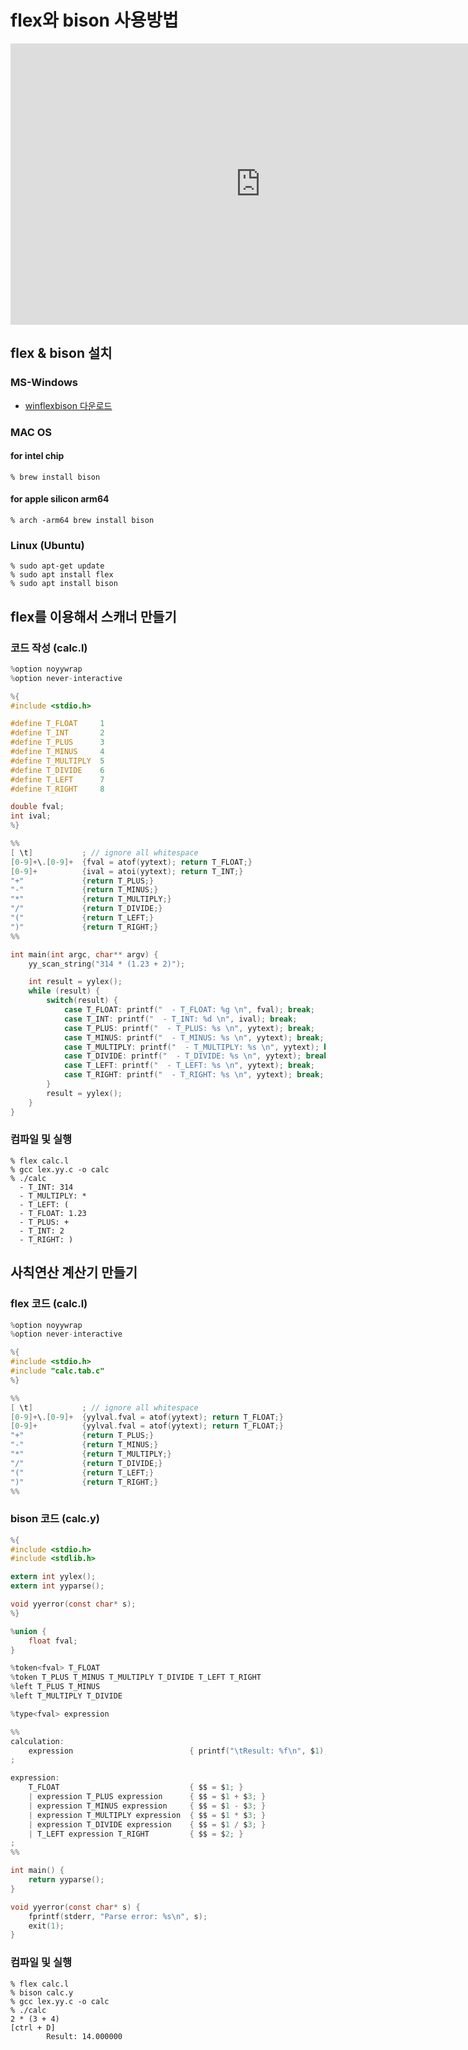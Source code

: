 # flex와 bison 사용방법

<iframe width="800" height="450" src="https://www.youtube.com/embed/n5Opi1AlPS4" title="YouTube video player" frameborder="0" allow="accelerometer; autoplay; clipboard-write; encrypted-media; gyroscope; picture-in-picture" allowfullscreen></iframe>

## flex & bison 설치

### MS-Windows

* [winflexbison 다운로드](https://github.com/lexxmark/winflexbison/releases)

### MAC OS

#### for intel chip

```
% brew install bison
```

#### for apple silicon arm64

```
% arch -arm64 brew install bison
```

### Linux (Ubuntu)

```
% sudo apt-get update
% sudo apt install flex
% sudo apt install bison
```

## flex를 이용해서 스캐너 만들기

### 코드 작성 (calc.l)

``` c
%option noyywrap
%option never-interactive

%{
#include <stdio.h>

#define T_FLOAT     1
#define T_INT       2
#define T_PLUS      3
#define T_MINUS     4
#define T_MULTIPLY  5
#define T_DIVIDE    6
#define T_LEFT      7
#define T_RIGHT     8

double fval;
int ival;
%}

%%
[ \t]           ; // ignore all whitespace
[0-9]+\.[0-9]+  {fval = atof(yytext); return T_FLOAT;}
[0-9]+          {ival = atoi(yytext); return T_INT;}
"+"             {return T_PLUS;}
"-"             {return T_MINUS;}
"*"             {return T_MULTIPLY;}
"/"             {return T_DIVIDE;}
"("             {return T_LEFT;}
")"             {return T_RIGHT;}
%%

int main(int argc, char** argv) {
    yy_scan_string("314 * (1.23 + 2)");

    int result = yylex();
    while (result) {
        switch(result) {
            case T_FLOAT: printf("  - T_FLOAT: %g \n", fval); break;
            case T_INT: printf("  - T_INT: %d \n", ival); break;
            case T_PLUS: printf("  - T_PLUS: %s \n", yytext); break;
            case T_MINUS: printf("  - T_MINUS: %s \n", yytext); break;
            case T_MULTIPLY: printf("  - T_MULTIPLY: %s \n", yytext); break;
            case T_DIVIDE: printf("  - T_DIVIDE: %s \n", yytext); break;
            case T_LEFT: printf("  - T_LEFT: %s \n", yytext); break;
            case T_RIGHT: printf("  - T_RIGHT: %s \n", yytext); break;
        }
        result = yylex();
    }
}
```

### 컴파일 및 실행

```
% flex calc.l
% gcc lex.yy.c -o calc
% ./calc
  - T_INT: 314
  - T_MULTIPLY: *
  - T_LEFT: (
  - T_FLOAT: 1.23
  - T_PLUS: +
  - T_INT: 2
  - T_RIGHT: )
```

## 사칙연산 계산기 만들기

### flex 코드 (calc.l)

``` c
%option noyywrap
%option never-interactive

%{
#include <stdio.h>
#include "calc.tab.c"
%}

%%
[ \t]           ; // ignore all whitespace
[0-9]+\.[0-9]+  {yylval.fval = atof(yytext); return T_FLOAT;}
[0-9]+          {yylval.fval = atof(yytext); return T_FLOAT;}
"+"             {return T_PLUS;}
"-"             {return T_MINUS;}
"*"             {return T_MULTIPLY;}
"/"             {return T_DIVIDE;}
"("             {return T_LEFT;}
")"             {return T_RIGHT;}
%%
```

### bison 코드 (calc.y)

``` c
%{
#include <stdio.h>
#include <stdlib.h>

extern int yylex();
extern int yyparse();

void yyerror(const char* s);
%}

%union {
    float fval;
}

%token<fval> T_FLOAT
%token T_PLUS T_MINUS T_MULTIPLY T_DIVIDE T_LEFT T_RIGHT
%left T_PLUS T_MINUS
%left T_MULTIPLY T_DIVIDE

%type<fval> expression

%%
calculation:
    expression                          { printf("\tResult: %f\n", $1);}
;

expression:
    T_FLOAT                             { $$ = $1; }
    | expression T_PLUS expression      { $$ = $1 + $3; }
    | expression T_MINUS expression     { $$ = $1 - $3; }
    | expression T_MULTIPLY expression  { $$ = $1 * $3; }
    | expression T_DIVIDE expression    { $$ = $1 / $3; }
    | T_LEFT expression T_RIGHT         { $$ = $2; }
;
%%

int main() {
    return yyparse();
}

void yyerror(const char* s) {
    fprintf(stderr, "Parse error: %s\n", s);
    exit(1);
}
```

### 컴파일 및 실행

```
% flex calc.l
% bison calc.y
% gcc lex.yy.c -o calc
% ./calc
2 * (3 + 4)
[ctrl + D]
        Result: 14.000000
```
